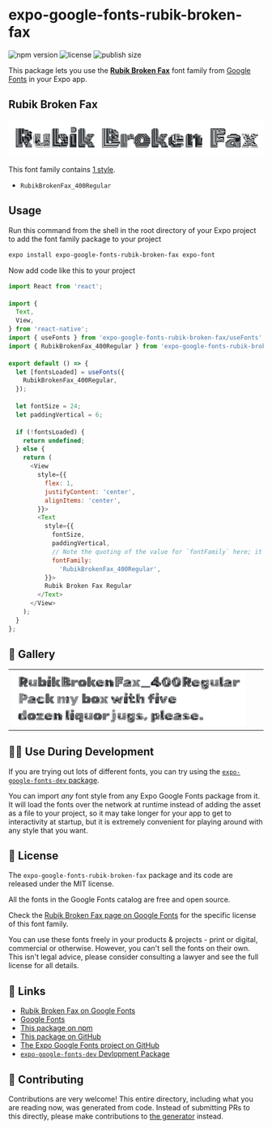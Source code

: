 # expo-google-fonts-rubik-broken-fax

![npm version](https://flat.badgen.net/npm/v/expo-google-fonts-rubik-broken-fax)
![license](https://flat.badgen.net/github/license/expo/google-fonts)
![publish size](https://flat.badgen.net/packagephobia/install/expo-google-fonts-rubik-broken-fax)

This package lets you use the [**Rubik Broken Fax**](https://fonts.google.com/specimen/Rubik+Broken+Fax) font family from [Google Fonts](https://fonts.google.com/) in your Expo app.

## Rubik Broken Fax

![Rubik Broken Fax](./font-family.png)

This font family contains [1 style](#-gallery).

- `RubikBrokenFax_400Regular`

## Usage

Run this command from the shell in the root directory of your Expo project to add the font family package to your project
```sh
expo install expo-google-fonts-rubik-broken-fax expo-font
```

Now add code like this to your project
```js
import React from 'react';

import {
  Text,
  View,
} from 'react-native';
import { useFonts } from 'expo-google-fonts-rubik-broken-fax/useFonts';
import { RubikBrokenFax_400Regular } from 'expo-google-fonts-rubik-broken-fax/400Regular';

export default () => {
  let [fontsLoaded] = useFonts({
    RubikBrokenFax_400Regular,
  });

  let fontSize = 24;
  let paddingVertical = 6;

  if (!fontsLoaded) {
    return undefined;
  } else {
    return (
      <View
        style={{
          flex: 1,
          justifyContent: 'center',
          alignItems: 'center',
        }}>
        <Text
          style={{
            fontSize,
            paddingVertical,
            // Note the quoting of the value for `fontFamily` here; it expects a string!
            fontFamily:
              'RubikBrokenFax_400Regular',
          }}>
          Rubik Broken Fax Regular
        </Text>
      </View>
    );
  }
};

```

## 🔡 Gallery


||||
|-|-|-|
|![RubikBrokenFax_400Regular](.//400Regular/RubikBrokenFax_400Regular.ttf.png)||||


## 👩‍💻 Use During Development

If you are trying out lots of different fonts, you can try using the [`expo-google-fonts-dev` package](https://github.com/freeboub/google-fonts/tree/master/font-packages/dev#readme).

You can import *any* font style from any Expo Google Fonts package from it. It will load the fonts
over the network at runtime instead of adding the asset as a file to your project, so it may take longer
for your app to get to interactivity at startup, but it is extremely convenient
for playing around with any style that you want.

## 📖 License

The `expo-google-fonts-rubik-broken-fax` package and its code are released under the MIT license.

All the fonts in the Google Fonts catalog are free and open source.

Check the [Rubik Broken Fax page on Google Fonts](https://fonts.google.com/specimen/Rubik+Broken+Fax) for the specific license of this font family.

You can use these fonts freely in your products & projects - print or digital, commercial or otherwise. However, you can't sell the fonts on their own. This isn't legal advice, please consider consulting a lawyer and see the full license for all details.

## 🔗 Links

- [Rubik Broken Fax on Google Fonts](https://fonts.google.com/specimen/Rubik+Broken+Fax)
- [Google Fonts](https://fonts.google.com/)
- [This package on npm](https://www.npmjs.com/package/expo-google-fonts-rubik-broken-fax)
- [This package on GitHub](https://github.com/freeboub/google-fonts/tree/master/font-packages/rubik-broken-fax)
- [The Expo Google Fonts project on GitHub](https://github.com/freeboub/google-fonts)
- [`expo-google-fonts-dev` Devlopment Package](https://github.com/freeboub/google-fonts/tree/master/font-packages/dev)

## 🤝 Contributing

Contributions are very welcome! This entire directory, including what you are reading now, was generated from code. Instead of submitting PRs to this directly, please make contributions to [the generator](https://github.com/freeboub/google-fonts/tree/master/packages/generator) instead.
